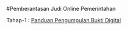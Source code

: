 #Pemberantasan Judi Online Pemerintahan

Tahap-1 : [Panduan Pengumpulan Bukti Digital](https://github.com/coffee-90/PDJO/blob/main/Pengumpulan%20Artefak.md)
